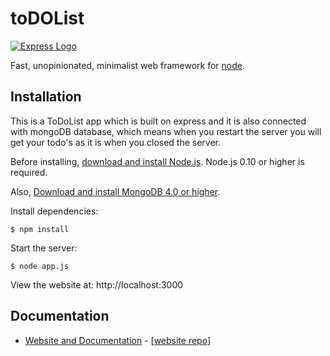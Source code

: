 # toDOList

[![Express Logo](https://i.cloudup.com/zfY6lL7eFa-3000x3000.png)](http://expressjs.com/)

  Fast, unopinionated, minimalist web framework for [node](http://nodejs.org).

## Installation

This is a ToDoList app which is built on express and it is also connected with mongoDB database, which means when you restart the server you will get 
your todo's as it is when you closed the server.

Before installing, [download and install Node.js](https://nodejs.org/en/download/).
Node.js 0.10 or higher is required.

Also, [Download and install MongoDB 4.0 or higher](https://www.mongodb.com/try/download/community).


  Install dependencies:

```console
$ npm install
```

  Start the server:

```console
$ node app.js
```

  View the website at: http://localhost:3000


## Documentation

  * [Website and Documentation](https://expressjs.com/) - [[website repo](https://github.com/expressjs/expressjs.com)]

